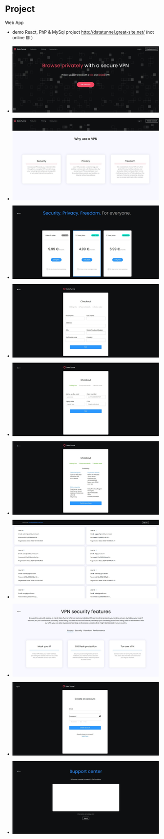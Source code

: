 # Project
Web App
- demo React, PhP & MySql project
http://datatunnel.great-site.net/
(not online 🟥 )

- ![landing page](https://github.com/klinar-fri/DataTunnel/blob/main/screenshot/Screenshot%202024-12-01%20124831.jpg)

- ![why use vpn](https://github.com/klinar-fri/DataTunnel/blob/main/screenshot/Screenshot%202024-12-01%20124939.jpg)

- ![checkout](https://github.com/klinar-fri/DataTunnel/blob/main/screenshot/Screenshot%202024-12-01%20125000.jpg)

- ![checkout](https://github.com/klinar-fri/DataTunnel/blob/main/screenshot/Screenshot%202024-12-01%20125307.jpg)

- ![checkout](https://github.com/klinar-fri/DataTunnel/blob/main/screenshot/Screenshot%202024-12-01%20125331.jpg)

- ![checkout](https://github.com/klinar-fri/DataTunnel/blob/main/screenshot/Screenshot%202024-12-01%20125240.jpg)

- ![admin](https://github.com/klinar-fri/DataTunnel/blob/main/screenshot/Screenshot%202024-12-01%20165703.jpg)

- ![features](https://github.com/klinar-fri/DataTunnel/blob/main/screenshot/Screenshot%202024-12-01%20125358.jpg)

- ![register](https://github.com/klinar-fri/DataTunnel/blob/main/screenshot/Screenshot%202024-12-01%20125501.jpg)

- ![support](https://github.com/klinar-fri/DataTunnel/blob/main/screenshot/Screenshot%202024-12-01%20125432.jpg)
